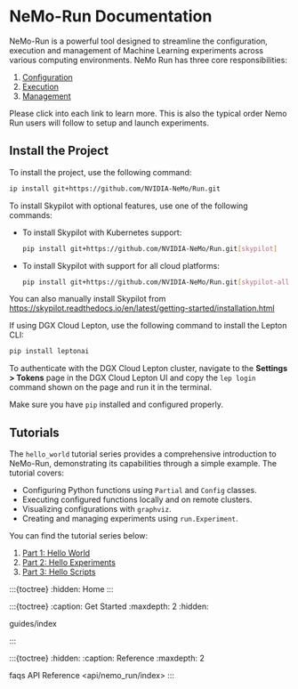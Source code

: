 # NeMo-Run Documentation


NeMo-Run is a powerful tool designed to streamline the configuration, execution and management of Machine Learning experiments across various computing environments. NeMo Run has three core responsibilities:

1. [Configuration](guides/configuration.md)
1. [Execution](guides/execution.md)
1. [Management](guides/management.md)

Please click into each link to learn more.
This is also the typical order Nemo Run users will follow to setup and launch experiments.

## Install the Project

To install the project, use the following command:

```bash
ip install git+https://github.com/NVIDIA-NeMo/Run.git
```

To install Skypilot with optional features, use one of the following commands:

- To install Skypilot with Kubernetes support:

  ```bash
  pip install git+https://github.com/NVIDIA-NeMo/Run.git[skypilot]
  ```

- To install Skypilot with support for all cloud platforms:

  ```bash
  pip install git+https://github.com/NVIDIA-NeMo/Run.git[skypilot-all]
  ```

You can also manually install Skypilot from https://skypilot.readthedocs.io/en/latest/getting-started/installation.html

If using DGX Cloud Lepton, use the following command to install the Lepton CLI:

```bash
pip install leptonai
```

To authenticate with the DGX Cloud Lepton cluster, navigate to the **Settings > Tokens** page in the DGX Cloud Lepton UI and copy the ``lep login`` command shown on the page and run it in the terminal.

Make sure you have ``pip`` installed and configured properly.


## Tutorials


The ``hello_world`` tutorial series provides a comprehensive introduction to NeMo-Run, demonstrating its capabilities through a simple example. The tutorial covers:

- Configuring Python functions using ``Partial`` and ``Config`` classes.
- Executing configured functions locally and on remote clusters.
- Visualizing configurations with ``graphviz``.
- Creating and managing experiments using ``run.Experiment``.

You can find the tutorial series below:

1. [Part 1: Hello World](https://github.com/NVIDIA-NeMo/Run/blob/main/examples/hello-world/hello_world.ipynb)
1. [Part 2: Hello Experiments](https://github.com/NVIDIA-NeMo/Run/blob/main/examples/hello-world/hello_experiments.ipynb)
1. [Part 3: Hello Scripts](https://github.com/NVIDIA-NeMo/Run/blob/main/examples/hello-world/hello_scripts.py)


:::{toctree}
:hidden:
Home <self>
:::

:::{toctree}
:caption: Get Started
:maxdepth: 2
:hidden:

guides/index

:::

:::{toctree}
:hidden:
:caption: Reference
:maxdepth: 2

faqs
API Reference <api/nemo_run/index>
:::

